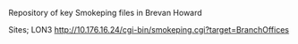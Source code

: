 Repository  of key Smokeping files in Brevan Howard

Sites;
LON3 http://10.176.16.24/cgi-bin/smokeping.cgi?target=BranchOffices
